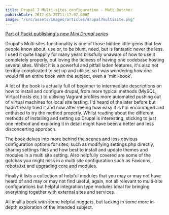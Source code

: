 ```yaml
---
title: Drupal 7 Multi-sites configuration - Matt Butcher
publishDate: 2012-06-25T11:17:37.000Z
image: "/src/assets/images/articles/drupal7multisite.png"
---
```


<a href="https://www.packtpub.com/news/new-drupal-mini-books" target="_blank">Part of Packt publishing's new _Mini Drupal series_</a>

Drupal's Multi sites functionality is one of those hidden little gems that few people know about, use or, to be blunt, need, but is fantastic never the less. I used it quite happily for many years blissfully unaware of how to use it completely properly, but loving the tidiness of having one codebase hosting several sites. Whilst it is a powerful and pitfall laden features, it's also not terribly complicated to set up and utilise, so I was wondering how one would fill an entire book with the subject, even a 'mini-book'.

A lot of the book is actually full of beginner to intermediate descriptions on how to install and configure drupal, from more typical methods (MySQL, Virtual hosts etc.) to utilising Vagrant profiles more automated pushing out of virtual machines for local site testing. I'd heard of the later before but hadn't really tried it and now after seeing how easy it is I'm encouraged and enthused to try the method properly. Whilst reading about the different methods of installing and setting up Drupal is interesting, sticking to just one method and exploring it in detail might have been a better and less disconcerting approach.

The book delves into more behind the scenes and less obvious configuration options for sites, such as modifying settings.php directly, sharing settings files and how best to install and update themes and modules in a multi site setting. Also helpfully covered are some of the gotchas you might miss in a multi site configuration such as Favicons, robots.txt and upgrading core and modules.

Finally it lists a collection of helpful modules that you may or may not have heard of and may or may not find useful, again, not all relevant to multi-site configurations but helpful integration type modules ideal for bringing everything together with external sites and services.

All in all a book with some helpful nuggets, but lacking in some more in-depth exploration of the intended subject.</div>
